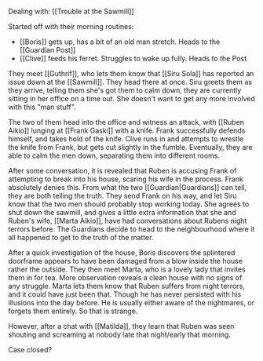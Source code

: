 Dealing with: [[Trouble at the Sawmill]]

Started off with their morning routines:

- [[Boris]] gets up, has a bit of an old man stretch. Heads to the [[Guardian Post]]
- [[Clive]] feeds his ferret. Struggles to wake up fully. Heads to the Post

They meet [[Guthrif]], who lets them know that [[Siru Sola]] has reported an issue down at the [[Sawmill]]. They head there at once. Siru greets them as they arrive, telling them she's got them to calm down, they are currently sitting in her office on a time out. She doesn't want to get any more involved with this "man stuff".

The two of them head into the office and witness an attack, with [[Ruben Aikio]] lunging at [[Frank Gaski]] with a knife. Frank successfully defends himself, and takes hold of the knife. Clive runs in and attempts to wrestle the knife from Frank, but gets cut slightly in the fumble.
Eventually, they are able to calm the men down, separating them into different rooms.

After some conversation, it is revealed that Ruben is accusing Frank of attempting to break into his house, scaring his wife in the process. Frank absolutely denies this. From what the two [[Guardian|Guardians]] can tell, they are both telling the truth. They send Frank on his way, and let Siru know that the two men should probably stop working today. She agrees to shut down the sawmill, and gives a little extra information that she and Ruben's wife, [[Marta Aikio]], have had conversations about Rubens night terrors before. The Guardians decide to head to the neighbourhood where it all happened to get to the truth of the matter.

After a quick investigation of the house, Boris discovers the splintered doorframe appears to have been damaged from a blow inside the house rather the outside. They then meet Marta, who is a lovely lady that invites them in for tea. More observation reveals a clean house with no signs of any struggle.
Marta lets them know that Ruben suffers from night terrors, and it could have just been that. Though he has never persisted with his illusions into the day before. He is usually either aware of the nightmares, or forgets them entirely. So that is strange.

However, after a chat with [[Matilda]], they learn that Ruben was seen shouting and screaming at nobody late that night/early that morning.

Case closed?